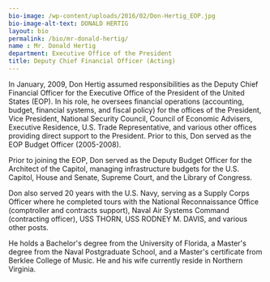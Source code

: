 ```yaml
---
bio-image: /wp-content/uploads/2016/02/Don-Hertig_EOP.jpg
bio-image-alt-text: DONALD HERTIG
layout: bio
permalink: /bio/mr-donald-hertig/
name : Mr. Donald Hertig
department: Executive Office of the President
title: Deputy Chief Financial Officer (Acting)
---
```

   In January, 2009, Don Hertig assumed responsibilities as the Deputy Chief Financial Officer for the Executive Office of the President of the United States (EOP). In his role, he oversees financial operations (accounting, budget, financial systems, and fiscal policy) for the offices of the President, Vice President, National Security Council, Council of Economic Advisers, Executive Residence, U.S. Trade Representative, and various other offices providing direct support to the President. Prior to this, Don served as the EOP Budget Officer (2005-2008).
             
   Prior to joining the EOP, Don served as the Deputy Budget Officer for the Architect of the Capitol, managing infrastructure budgets for the U.S. Capitol, House and Senate, Supreme Court, and the Library of Congress.
             
   Don also served 20 years with the U.S. Navy, serving as a Supply Corps Officer where he completed tours with the National Reconnaissance Office (comptroller and contracts support), Naval Air Systems Command (contracting officer), USS THORN, USS RODNEY M. DAVIS, and various other posts.
             
   He holds a Bachelor's degree from the University of Florida, a Master's degree from the Naval Postgraduate School, and a Master's certificate from Berklee College of Music. He and his wife currently reside in Northern Virginia.


